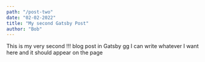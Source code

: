 ```yaml
---
path: "/post-two"
date: "02-02-2022"
title: "My second Gatsby Post"
author: "Bob"
---
```


This is my very second !!! blog post in Gatsby gg
I can write whatever I want here and it should appear on the page
